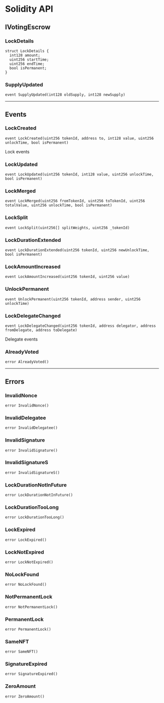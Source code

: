 # Solidity API

## IVotingEscrow

### LockDetails

```solidity
struct LockDetails {
  int128 amount;
  uint256 startTime;
  uint256 endTime;
  bool isPermanent;
}
```

### SupplyUpdated

```solidity
event SupplyUpdated(int128 oldSupply, int128 newSupply)
```

-----------------------------------------------------------------------
Events
-----------------------------------------------------------------------

### LockCreated

```solidity
event LockCreated(uint256 tokenId, address to, int128 value, uint256 unlockTime, bool isPermanent)
```

Lock events

### LockUpdated

```solidity
event LockUpdated(uint256 tokenId, int128 value, uint256 unlockTime, bool isPermanent)
```

### LockMerged

```solidity
event LockMerged(uint256 fromTokenId, uint256 toTokenId, uint256 totalValue, uint256 unlockTime, bool isPermanent)
```

### LockSplit

```solidity
event LockSplit(uint256[] splitWeights, uint256 _tokenId)
```

### LockDurationExtended

```solidity
event LockDurationExtended(uint256 tokenId, uint256 newUnlockTime, bool isPermanent)
```

### LockAmountIncreased

```solidity
event LockAmountIncreased(uint256 tokenId, uint256 value)
```

### UnlockPermanent

```solidity
event UnlockPermanent(uint256 tokenId, address sender, uint256 unlockTime)
```

### LockDelegateChanged

```solidity
event LockDelegateChanged(uint256 tokenId, address delegator, address fromDelegate, address toDelegate)
```

Delegate events

### AlreadyVoted

```solidity
error AlreadyVoted()
```

-----------------------------------------------------------------------
Errors
-----------------------------------------------------------------------

### InvalidNonce

```solidity
error InvalidNonce()
```

### InvalidDelegatee

```solidity
error InvalidDelegatee()
```

### InvalidSignature

```solidity
error InvalidSignature()
```

### InvalidSignatureS

```solidity
error InvalidSignatureS()
```

### LockDurationNotInFuture

```solidity
error LockDurationNotInFuture()
```

### LockDurationTooLong

```solidity
error LockDurationTooLong()
```

### LockExpired

```solidity
error LockExpired()
```

### LockNotExpired

```solidity
error LockNotExpired()
```

### NoLockFound

```solidity
error NoLockFound()
```

### NotPermanentLock

```solidity
error NotPermanentLock()
```

### PermanentLock

```solidity
error PermanentLock()
```

### SameNFT

```solidity
error SameNFT()
```

### SignatureExpired

```solidity
error SignatureExpired()
```

### ZeroAmount

```solidity
error ZeroAmount()
```

